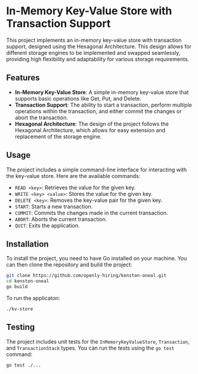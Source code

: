 # In-Memory Key-Value Store with Transaction Support

This project implements an in-memory key-value store with transaction support, designed using the Hexagonal Architecture. This design allows for different storage engines to be implemented and swapped seamlessly, providing high flexibility and adaptability for various storage requirements.

## Features

- **In-Memory Key-Value Store**: A simple in-memory key-value store that supports basic operations like Get, Put, and Delete.
- **Transaction Support**: The ability to start a transaction, perform multiple operations within the transaction, and either commit the changes or abort the transaction.
- **Hexagonal Architecture**: The design of the project follows the Hexagonal Architecture, which allows for easy extension and replacement of the storage engine.

## Usage

The project includes a simple command-line interface for interacting with the key-value store. Here are the available commands:

- `READ <key>`: Retrieves the value for the given key.
- `WRITE <key> <value>`: Stores the value for the given key.
- `DELETE <key>`: Removes the key-value pair for the given key.
- `START`: Starts a new transaction.
- `COMMIT`: Commits the changes made in the current transaction.
- `ABORT`: Aborts the current transaction.
- `QUIT`: Exits the application.

## Installation

To install the project, you need to have Go installed on your machine. You can then clone the repository and build the project:

```bash
git clone https://github.com/openly-hiring/kenston-oneal.git
cd kenston-oneal
go build
```

To run the applicaton:

```base
./kv-store
```

## Testing

The project includes unit tests for the `InMemoryKeyValueStore`, `Transaction`, and `TransactionStack` types. You can run the tests using the `go test` command:

```bash
go test ./...
```

